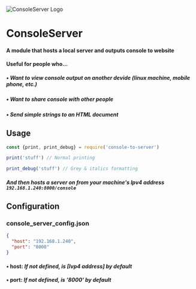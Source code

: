![ConsoleServer Logo](https://i.imgur.com/V8PrJZC.png)
# ConsoleServer

#### A module that hosts a local server and outputs console to website
#### Useful for people who...
##### • Want to view console output on another devide *(linux machine, mobile phone, etc.)*
##### • Want to share console with other people
##### • Send simple strings to an HTML document
## Usage
```javascript
const {print, print_debug} = require('console-to-server')

print('stuff') // Normal printing

print_debug('stuff') // Grey & italics formatting
```
##### And then hosts a server on from your machine's Ipv4 address *``192.168.1.240:8000/console``*

## Configuration
### console_server_config.json
```json
{
  "host": "192.168.1.240", 
  "port": "8000"
}
```
#### • host: *If not defined, is [Ivp4 address] by default*
#### • port: *If not defined, is '8000' by default*

